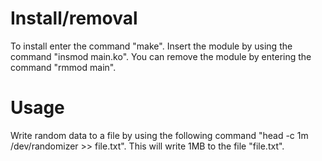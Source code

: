 # Install/removal
To install enter the command "make". Insert the module by using the command "insmod main.ko". You can remove the module
by entering the command "rmmod main".

# Usage
Write random data to a file by using the following command "head -c 1m /dev/randomizer >> file.txt". This will write 1MB to
the file "file.txt".
